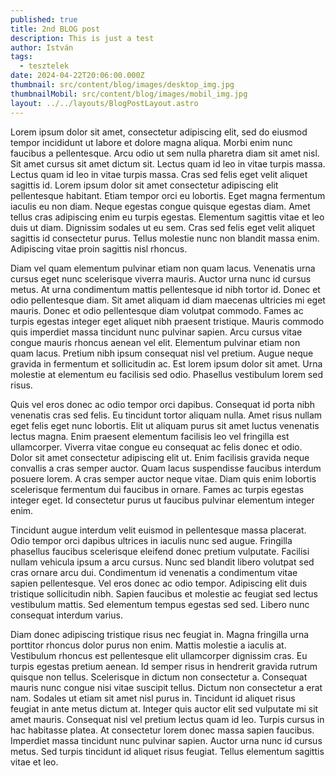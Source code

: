 ```yaml
---
published: true
title: 2nd BLOG post
description: This is just a test
author: István
tags:
  - tesztelek
date: 2024-04-22T20:06:00.000Z
thumbnail: src/content/blog/images/desktop_img.jpg
thumbnailMobil: src/content/blog/images/mobil_img.jpg
layout: ../../layouts/BlogPostLayout.astro
---
```

Lorem ipsum dolor sit amet, consectetur adipiscing elit, sed do eiusmod tempor incididunt ut labore et dolore magna aliqua. Morbi enim nunc faucibus a pellentesque. Arcu odio ut sem nulla pharetra diam sit amet nisl. Sit amet cursus sit amet dictum sit. Lectus quam id leo in vitae turpis massa. Lectus quam id leo in vitae turpis massa. Cras sed felis eget velit aliquet sagittis id. Lorem ipsum dolor sit amet consectetur adipiscing elit pellentesque habitant. Etiam tempor orci eu lobortis. Eget magna fermentum iaculis eu non diam. Neque egestas congue quisque egestas diam. Amet tellus cras adipiscing enim eu turpis egestas. Elementum sagittis vitae et leo duis ut diam. Dignissim sodales ut eu sem. Cras sed felis eget velit aliquet sagittis id consectetur purus. Tellus molestie nunc non blandit massa enim. Adipiscing vitae proin sagittis nisl rhoncus.



Diam vel quam elementum pulvinar etiam non quam lacus. Venenatis urna cursus eget nunc scelerisque viverra mauris. Auctor urna nunc id cursus metus. At urna condimentum mattis pellentesque id nibh tortor id. Donec et odio pellentesque diam. Sit amet aliquam id diam maecenas ultricies mi eget mauris. Donec et odio pellentesque diam volutpat commodo. Fames ac turpis egestas integer eget aliquet nibh praesent tristique. Mauris commodo quis imperdiet massa tincidunt nunc pulvinar sapien. Arcu cursus vitae congue mauris rhoncus aenean vel elit. Elementum pulvinar etiam non quam lacus. Pretium nibh ipsum consequat nisl vel pretium. Augue neque gravida in fermentum et sollicitudin ac. Est lorem ipsum dolor sit amet. Urna molestie at elementum eu facilisis sed odio. Phasellus vestibulum lorem sed risus.



Quis vel eros donec ac odio tempor orci dapibus. Consequat id porta nibh venenatis cras sed felis. Eu tincidunt tortor aliquam nulla. Amet risus nullam eget felis eget nunc lobortis. Elit ut aliquam purus sit amet luctus venenatis lectus magna. Enim praesent elementum facilisis leo vel fringilla est ullamcorper. Viverra vitae congue eu consequat ac felis donec et odio. Dolor sit amet consectetur adipiscing elit ut. Enim facilisis gravida neque convallis a cras semper auctor. Quam lacus suspendisse faucibus interdum posuere lorem. A cras semper auctor neque vitae. Diam quis enim lobortis scelerisque fermentum dui faucibus in ornare. Fames ac turpis egestas integer eget. Id consectetur purus ut faucibus pulvinar elementum integer enim.



Tincidunt augue interdum velit euismod in pellentesque massa placerat. Odio tempor orci dapibus ultrices in iaculis nunc sed augue. Fringilla phasellus faucibus scelerisque eleifend donec pretium vulputate. Facilisi nullam vehicula ipsum a arcu cursus. Nunc sed blandit libero volutpat sed cras ornare arcu dui. Condimentum id venenatis a condimentum vitae sapien pellentesque. Vel eros donec ac odio tempor. Adipiscing elit duis tristique sollicitudin nibh. Sapien faucibus et molestie ac feugiat sed lectus vestibulum mattis. Sed elementum tempus egestas sed sed. Libero nunc consequat interdum varius.



Diam donec adipiscing tristique risus nec feugiat in. Magna fringilla urna porttitor rhoncus dolor purus non enim. Mattis molestie a iaculis at. Vestibulum rhoncus est pellentesque elit ullamcorper dignissim cras. Eu turpis egestas pretium aenean. Id semper risus in hendrerit gravida rutrum quisque non tellus. Scelerisque in dictum non consectetur a. Consequat mauris nunc congue nisi vitae suscipit tellus. Dictum non consectetur a erat nam. Sodales ut etiam sit amet nisl purus in. Tincidunt id aliquet risus feugiat in ante metus dictum at. Integer quis auctor elit sed vulputate mi sit amet mauris. Consequat nisl vel pretium lectus quam id leo. Turpis cursus in hac habitasse platea. At consectetur lorem donec massa sapien faucibus. Imperdiet massa tincidunt nunc pulvinar sapien. Auctor urna nunc id cursus metus. Sed turpis tincidunt id aliquet risus feugiat. Tellus elementum sagittis vitae et leo.
